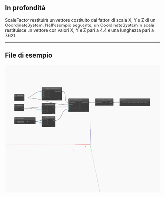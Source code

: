 ## In profondità
ScaleFactor restituirà un vettore costituito dai fattori di scala X, Y e Z di un CoordinateSystem. Nell'esempio seguente, un CoordinateSystem in scala restituisce un vettore con valori X, Y e Z pari a 4.4 e una lunghezza pari a 7.621.
___
## File di esempio

![ScaleFactor](./Autodesk.DesignScript.Geometry.CoordinateSystem.ScaleFactor_img.jpg)

